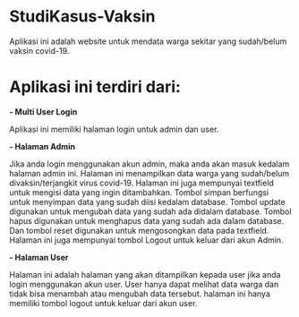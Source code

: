 # StudiKasus-Vaksin
Aplikasi ini adalah website untuk mendata warga sekitar yang sudah/belum vaksin covid-19.
# Aplikasi ini terdiri dari:

**- Multi User Login**

Aplikasi ini memiliki halaman login untuk admin dan user.

**- Halaman Admin**

Jika anda login menggunakan akun admin, maka anda akan masuk kedalam halaman admin ini.
Halaman ini menampilkan data warga yang sudah/belum divaksin/terjangkit virus covid-19.
Halaman ini juga mempunyai textfield untuk mengisi data yang ingin ditambahkan.
Tombol simpan berfungsi untuk menyimpan data yang sudah diisi kedalam database.
Tombol update digunakan untuk mengubah data yang sudah ada didalam database.
Tombol hapus digunakan untuk menghapus data yang sudah ada dalam database.
Dan tombol reset digunakan untuk mengosongkan data pada textfield.
Halaman ini juga mempunyai tombol Logout untuk keluar dari akun Admin.

**- Halaman User**

Halaman ini adalah halaman yang akan ditampilkan kepada user jika anda login menggunakan akun user.
User hanya dapat melihat data warga dan tidak bisa menambah atau mengubah data tersebut.
halaman ini hanya memiliki tombol logout untuk keluar dari akun user.
